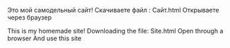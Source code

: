 Это  мой самодельный сайт!
Скачиваете файл : Сайт.html
Открываете через браузер

This is my homemade site!
Downloading the file: Site.html
Open through a browser
And use this site
